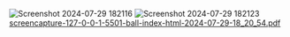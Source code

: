 ![Screenshot 2024-07-29 182116](https://github.com/user-attachments/assets/36741087-21df-4ec0-888d-77c4421f0e30)
![Screenshot 2024-07-29 182123](https://github.com/user-attachments/assets/a2a97c9d-5b8a-434c-acbc-e3ef86744cdf)
[screencapture-127-0-0-1-5501-ball-index-html-2024-07-29-18_20_54.pdf](https://github.com/user-attachments/files/16413315/screencapture-127-0-0-1-5501-ball-index-html-2024-07-29-18_20_54.pdf)
